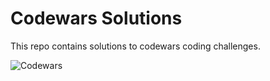 # Codewars Solutions
This repo contains solutions to codewars coding challenges. 

![Codewars](https://github.r2v.ch/codewars?user=Andy-git985&theme=gradient)